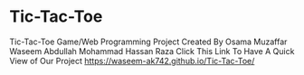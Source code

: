 # Tic-Tac-Toe
Tic-Tac-Toe Game/Web Programming Project
Created By
Osama Muzaffar
Waseem Abdullah
Mohammad Hassan Raza 
Click This Link To Have A Quick View of Our Project https://waseem-ak742.github.io/Tic-Tac-Toe/
